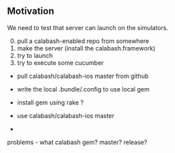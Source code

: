 ## Motivation

We need to test that server can launch on the simulators.


0. pull a calabash-enabled repo from somewhere
1. make the server (install the calabash.framework)
2. try to launch
3. try to execute some cucumber

* pull calabash/calabash-ios master from github
* write the local .bundle/.config to use local gem
* install gem using rake ?

* use calabash/calabash-ios master
* 
problems - what calabash gem?  master? release?
